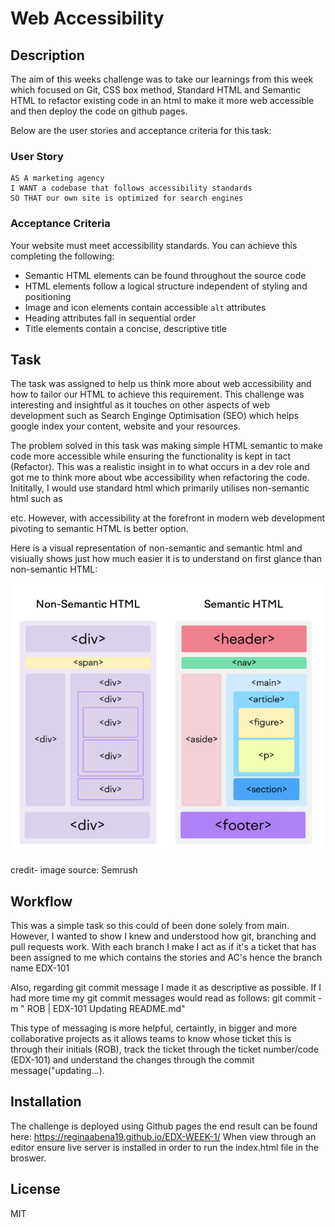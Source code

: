 # Web Accessibility 

## Description

The aim of this weeks challenge was to take our learnings from this week which focused on Git, CSS box method, Standard HTML and Semantic HTML  to refactor existing code in an html to make it more web accessible and then deploy the code on github pages.

Below are the user stories and acceptance criteria for this task:
### User Story

```
AS A marketing agency
I WANT a codebase that follows accessibility standards
SO THAT our own site is optimized for search engines
```

### Acceptance Criteria

Your website must meet accessibility standards. You can achieve this completing the following:

* Semantic HTML elements can be found throughout the source code
* HTML elements follow a logical structure independent of styling and positioning
* Image and icon elements contain accessible `alt` attributes
* Heading attributes fall in sequential order
* Title elements contain a concise, descriptive title

## Task

The task was assigned to help us think more about web accessibility and how to tailor our HTML to achieve this requirement. This challenge was interesting and insightful as it touches on other aspects of web development such as Search Enginge Optimisation (SEO) which helps google index your content, website and your resources. 

The problem solved in this task was making simple HTML semantic to make code more accessible while ensuring the functionality is kept in tact (Refactor). This was a realistic insight in to what occurs in a dev role and got me to think more about wbe accessibility when refactoring the code. Inititally, I would use standard html which primarily utilises non-semantic html such as <div> <span> etc. However, with accessibility at the forefront in modern web development pivoting to semantic HTML is better option. 

Here is a visual representation of non-semantic and semantic html and visiually shows just how much easier it is to understand on first glance than non-semantic HTML: 

![An image showing the difference between non-semantic and semantic HTML](./assets/images/html.jpg)

credit- image source: Semrush

## Workflow

This was a simple task so this could of been done solely from main. However, I wanted to show I knew and understood how git, branching and pull requests work. With each branch I make I act as if it's a ticket that has been assigned to me which contains the stories and AC's hence the branch name EDX-101

Also, regarding git commit message I made it as descriptive as possible. If I had more time my git commit messages would read as follows:
git commit -m " ROB | EDX-101 Updating README.md" 

This type of messaging is more helpful, certaintly, in bigger and more collaborative projects as it allows teams to know whose ticket this is through their initials (ROB), track the ticket through the ticket number/code (EDX-101) and understand the changes through the commit message("updating...). 

## Installation

The challenge is deployed using Github pages the end result can be found here: https://reginaabena19.github.io/EDX-WEEK-1/
When view through an editor ensure live server is installed in order to run the index.html file in the broswer. 

## License
MIT
